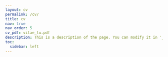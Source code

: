 ```yaml
---
layout: cv
permalink: /cv/
title: cv
nav: true
nav_order: 5
cv_pdf: vitae_lu.pdf
description: This is a description of the page. You can modify it in '_pages/cv.md'. You can also change or remove the top pdf download button.
toc:
  sidebar: left
---
```


